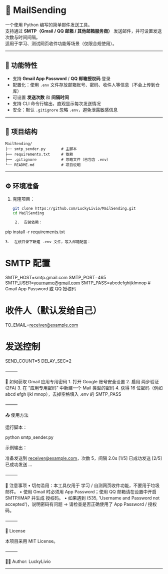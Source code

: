 # 📧 MailSending

一个使用 Python 编写的简单邮件发送工具。  
支持通过 **SMTP（Gmail / QQ 邮箱 / 其他邮箱服务商）** 发送邮件，并可设置发送次数与时间间隔。  
适用于学习、测试网页收件功能等场景（仅限合规使用）。

---

## 🚀 功能特性
- 支持 **Gmail App Password** / **QQ 邮箱授权码** 登录
- 配置化：使用 `.env` 文件存放邮箱账号、密码、收件人等信息（不会上传到仓库）
- 可设置 **发送次数** 和 **间隔时间**
- 支持 CLI 命令行输出，直观显示每次发送情况
- 安全：默认 `.gitignore` 忽略 `.env`，避免泄露敏感信息

---

## 📂 项目结构
```
MailSending/
├── smtp_sender.py       # 主脚本
├── requirements.txt     # 依赖
├── .gitignore           # 忽略文件（已包含 .env）
└── README.md            # 项目说明
```
---

## ⚙️ 环境准备

1. 克隆项目：
   ```bash
   git clone https://github.com/LuckyLivio/MailSending.git
   cd MailSending

	2.	安装依赖：

pip install -r requirements.txt


	3.	在根目录下新建 .env 文件，写入邮箱配置：

# SMTP 配置
SMTP_HOST=smtp.gmail.com
SMTP_PORT=465
SMTP_USER=yourname@gmail.com
SMTP_PASS=abcdefghijklmnop   # Gmail App Password 或 QQ 授权码

# 收件人（默认发给自己）
TO_EMAIL=receiver@example.com

# 发送控制
SEND_COUNT=5
DELAY_SEC=2



⸻

🔑 如何获取 Gmail 应用专用密码
	1.	打开 Google 账号安全设置
	2.	启用 两步验证 (2FA)
	3.	在 “应用专用密码” 中新建一个 Mail 类型的密码
	4.	获得 16 位密码（例如 abcd efgh ijkl mnop），去掉空格填入 .env 的 SMTP_PASS

⸻

📤 使用方法

运行脚本：

python smtp_sender.py

示例输出：

准备发送到 receiver@example.com，次数 5，间隔 2.0s
[1/5] 已成功发送
[2/5] 已成功发送
...


⸻

📌 注意事项
	•	切勿滥用：本工具仅用于 学习 / 自测网页收件功能，不要用于垃圾邮件。
	•	使用 Gmail 时必须用 App Password；使用 QQ 邮箱请在设置中开启 SMTP/IMAP 并生成 授权码。
	•	如果遇到 (535, 'Username and Password not accepted')，说明密码有问题 → 请检查是否正确使用了 App Password / 授权码。

⸻

📜 License

本项目采用 MIT License。

⸻

👨‍💻 Author: LuckyLivio

---
